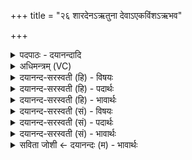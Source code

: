 +++
title = "२६ शारदेनऽऋतुना देवाऽएकविंशऽऋभव"

+++
<details><summary>पदपाठः - दयानन्दादि</summary>

शा॒र॒देन॑। ऋ॒तुना॑। दे॒वाः। ए॒क॒वि॒ꣳश इत्ये॑कऽवि॒ꣳशे। ऋ॒भवः॑। स्तु॒ताः। वै॒रा॒जेन॑। श्रि॒या। श्रिय॑म्। ह॒विः। इन्द्रे॑। वयः॑। द॒धुः॒। २६।
</details>

<details><summary>अधिमन्त्रम् (VC)</summary>

- विश्वेदेवा देवताः
- स्वस्त्यात्रेय ऋषिः
- विराड् बृहती
- मध्यमः
</details>

<details><summary>दयानन्द-सरस्वती (हि) - विषयः</summary>

फिर उसी विषय को अगले मन्त्र में कहा है ॥
</details>

<details><summary>दयानन्द-सरस्वती (हि) - पदार्थः</summary>

पदार्थान्वयभाषाः -  हे मनुष्यो ! जो (एकविंशे) इक्कीसवें व्यवहार में (स्तुताः) स्तुति किये हुए (ऋभवः) बुद्धिमान् (देवाः) दिव्यगुणयुक्त (शारदेन) शरद् (ऋतुना) ऋतु वा (वैराजेन) विराट्छन्द में प्रकाशमान अर्थ के साथ (श्रिया) शोभा और लक्ष्मी के साथ वर्त्ताव वर्त्तने हारे जन (इन्द्रे) जीवात्मा में (श्रियम्) लक्ष्मी और (हविः) देने-लेने योग्य (वयः) वाञ्छित सुख को (दधुः) धारण करें, उन का तुम लोग सेवन करो ॥२६ ॥
</details>

<details><summary>दयानन्द-सरस्वती (हि) - भावार्थः</summary>

भावार्थभाषाः -  जो लोग अच्छे पथ्य करने हारे शरद् ऋतु में रोगरहित होते हैं, वे लक्ष्मी को प्राप्त होते हैं ॥२६ ॥
</details>

<details><summary>दयानन्द-सरस्वती (सं) - विषयः</summary>

पुनस्तमेव विषयमाह ॥
</details>

<details><summary>दयानन्द-सरस्वती (सं) - पदार्थः</summary>

पदार्थान्वयभाषाः -  हे मनुष्याः ! य एकविंशे स्तुता ऋभवो देवाः शारदेनर्तुना वैराजेन श्रिया सह वर्त्तमाना इन्द्रे श्रियं हविर्वयश्च दधुस्तान् यूयं सेवध्वम् ॥२६ ॥
</details>

<details><summary>दयानन्द-सरस्वती (सं) - भावार्थः</summary>

भावार्थभाषाः -  ये सुपथ्यकारिणो जनाः शरद्यरोगा भवन्ति, ते श्रियमाप्नुवन्ति ॥२६ ॥
</details>

<details><summary>सविता जोशी ← दयानन्दः (म) - भावार्थः</summary>

भावार्थभाषाः -  जे लोक शरद ऋतूमध्ये पथ्य करून रोगरहित होतात त्यांना लक्ष्मी प्राप्त होते.
</details>